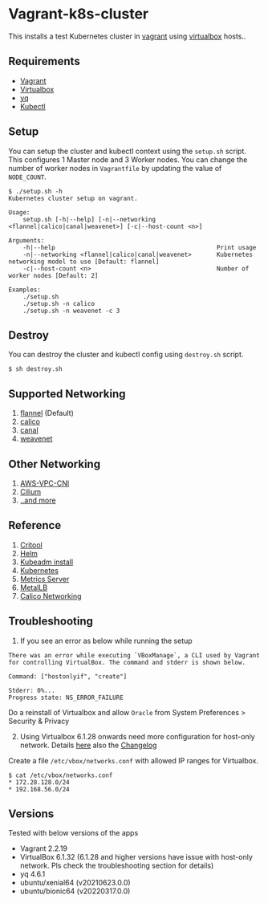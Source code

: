 # Vagrant-k8s-cluster

This installs a test Kubernetes cluster in [vagrant](http://vagrantup.com/) using [virtualbox](https://www.virtualbox.org/) hosts..

## Requirements

* [Vagrant](http://vagrantup.com/)
* [Virtualbox](https://www.virtualbox.org/)
* [yq](http://mikefarah.github.io/yq/)
* [Kubectl](https://kubernetes.io/docs/tasks/tools/install-kubectl/)

## Setup

You can setup the cluster and kubectl context using the `setup.sh` script. This configures 1 Master node and 3 Worker nodes. You can change the number of worker nodes in `Vagrantfile` by updating the value of `NODE_COUNT`.

```
$ ./setup.sh -h
Kubernetes cluster setup on vagrant.

Usage:
    setup.sh [-h|--help] [-n|--networking <flannel|calico|canal|weavenet>] [-c|--host-count <n>]

Arguments:
    -h|--help                                             Print usage
    -n|--networking <flannel|calico|canal|weavenet>       Kubernetes networking model to use [Default: flannel]
    -c|--host-count <n>                                   Number of worker nodes [Default: 2]

Examples:
    ./setup.sh
    ./setup.sh -n calico
    ./setup.sh -n weavenet -c 3

```

## Destroy

You can destroy the cluster and kubectl config using `destroy.sh` script.

```
$ sh destroy.sh
```

## Supported Networking

1. [flannel](https://github.com/flannel-io/flannel) (Default)
1. [calico](https://github.com/projectcalico/calico)
1. [canal](https://projectcalico.docs.tigera.io/getting-started/kubernetes/flannel/flannel)
1. [weavenet](https://www.weave.works/oss/net/)

## Other Networking

1. [AWS-VPC-CNI](https://github.com/aws/amazon-vpc-cni-k8s)
1. [Cilium](https://github.com/cilium/cilium)
1. [..and more](https://kubernetes.io/docs/concepts/cluster-administration/networking/)

## Reference

1. [Critool](https://github.com/kubernetes-sigs/cri-tools)
1. [Helm](https://github.com/helm/helm)
1. [Kubeadm install](https://kubernetes.io/docs/setup/production-environment/tools/kubeadm/install-kubeadm/)
1. [Kubernetes](https://github.com/kubernetes/kubernetes)
1. [Metrics Server](https://github.com/kubernetes-sigs/metrics-server)
1. [MetalLB](https://github.com/metallb/metallb)
1. [Calico Networking](https://projectcalico.docs.tigera.io/getting-started/kubernetes/self-managed-onprem/onpremises)

## Troubleshooting

1. If you see an error as below while running the setup

```
There was an error while executing `VBoxManage`, a CLI used by Vagrant
for controlling VirtualBox. The command and stderr is shown below.

Command: ["hostonlyif", "create"]

Stderr: 0%...
Progress state: NS_ERROR_FAILURE
```

Do a reinstall of Virtualbox and allow `Oracle` from System Preferences > Security & Privacy

2. Using Virtualbox 6.1.28 onwards need more configuration for host-only network. Details [here](https://www.virtualbox.org/manual/ch06.html#network_hostonly) also the [Changelog](https://www.virtualbox.org/manual/UserManual.html#idp10525536)

Create a file `/etc/vbox/networks.conf` with allowed IP ranges for Virtualbox.

```
$ cat /etc/vbox/networks.conf
* 172.28.128.0/24
* 192.168.56.0/24
```

## Versions

Tested with below versions of the apps

* Vagrant 2.2.19
* VirtualBox 6.1.32 (6.1.28 and higher versions have issue with host-only network. Pls check the troubleshooting section for details)
* yq 4.6.1
* ubuntu/xenial64 (v20210623.0.0)
* ubuntu/bionic64 (v20220317.0.0)
